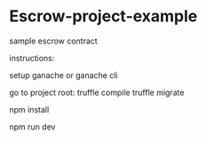 # Escrow-project-example
sample escrow contract


instructions:

setup ganache or ganache cli

go to project root:
truffle compile
truffle migrate

npm install


npm run dev
